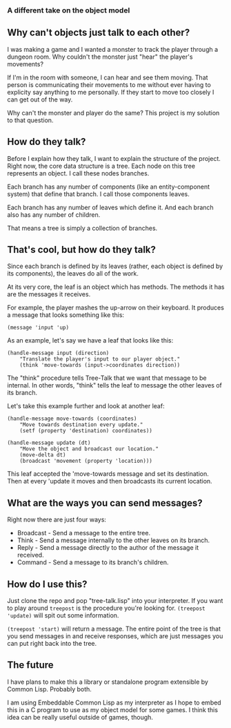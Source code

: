 ### A different take on the object model

## Why can't objects just talk to each other?

I was making a game and I wanted a monster to track the player through a
dungeon room. Why couldn't the monster just "hear" the player's movements? 

If I'm in the room with someone, I can hear and see them moving. That person is
communicating their movements to me without ever having to explicity say
anything to me personally. If they start to move too closely I can get out of
the way.

Why can't the monster and player do the same? This project is my solution to
that question.

## How do they talk?

Before I explain how they talk, I want to explain the structure of the project.
Right now, the core data structure is a tree. Each node on this tree represents
an object. I call these nodes branches.

Each branch has any number of components (like an entity-component system) that
define that branch. I call those components leaves.

Each branch has any number of leaves which define it. And each branch also has
any number of children.

That means a tree is simply a collection of branches.

## That's cool, but how do they talk?

Since each branch is defined by its leaves (rather, each object is defined by 
its components), the leaves do all of the work.

At its very core, the leaf is an object which has methods. The methods it has
are the messages it receives.

For example, the player mashes the up-arrow on their keyboard. It produces a
message that looks something like this:

    (message 'input 'up)

As an example, let's say we have a leaf that looks like this:

    (handle-message input (direction)
        "Translate the player's input to our player object."
        (think 'move-towards (input->coordinates direction))

The "think" procedure tells Tree-Talk that we want that message to be internal.
In other words, "think" tells the leaf to message the other leaves of its 
branch.

Let's take this example further and look at another leaf:

    (handle-message move-towards (coordinates)
        "Move towards destination every update."
        (setf (property 'destination) coordinates))

    (handle-message update (dt)
        "Move the object and broadcast our location."
        (move-delta dt)
        (broadcast 'movement (property 'location)))

This leaf accepted the 'move-towards message and set its destination. Then at
every 'update it moves and then broadcasts its current location.

## What are the ways you can send messages?

Right now there are just four ways:

* Broadcast - Send a message to the entire tree.
* Think - Send a message internally to the other leaves on its branch.
* Reply - Send a message directly to the author of the message it received.
* Command - Send a message to its branch's children.

## How do I use this?

Just clone the repo and pop "tree-talk.lisp" into your interpreter. If you want
to play around `treepost` is the procedure you're looking for. `(treepost 
'update)` will spit out some information.

`(treepost 'start)` will return a message. The entire point of the tree is that
you send messages in and receive responses, which are just messages you can put
right back into the tree.

## The future

I have plans to make this a library or standalone program extensible by Common
Lisp. Probably both.

I am using Embeddable Common Lisp as my interpreter as I hope to embed this in
a C program to use as my object model for some games. I think this idea can be
really useful outside of games, though.
